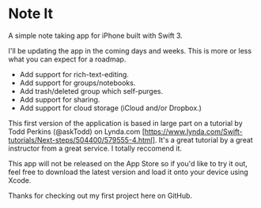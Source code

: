 # Note It
A simple note taking app for iPhone built with Swift 3.

I'll be updating the app in the coming days and weeks. This is more or less what you can expect for a roadmap.

- Add support for rich-text-editing.
- Add support for groups/notebooks.
- Add trash/deleted group which self-purges.
- Add support for sharing.
- Add support for cloud storage (iCloud and/or Dropbox.)

This first version of the application is based in large part on a tutorial by Todd Perkins (@askTodd) on Lynda.com [https://www.lynda.com/Swift-tutorials/Next-steps/504400/579555-4.html]. It's a great tutorial by a great instructor from a great service. I totally reccomend it.

This app will not be released on the App Store so if you'd like to try it out, feel free to download the latest version and load it onto your device using Xcode.

Thanks for checking out my first project here on GitHub.
